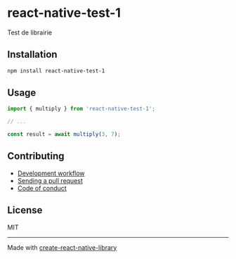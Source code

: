 # react-native-test-1

Test de librairie

## Installation


```sh
npm install react-native-test-1
```


## Usage


```js
import { multiply } from 'react-native-test-1';

// ...

const result = await multiply(3, 7);
```


## Contributing

- [Development workflow](CONTRIBUTING.md#development-workflow)
- [Sending a pull request](CONTRIBUTING.md#sending-a-pull-request)
- [Code of conduct](CODE_OF_CONDUCT.md)

## License

MIT

---

Made with [create-react-native-library](https://github.com/callstack/react-native-builder-bob)
